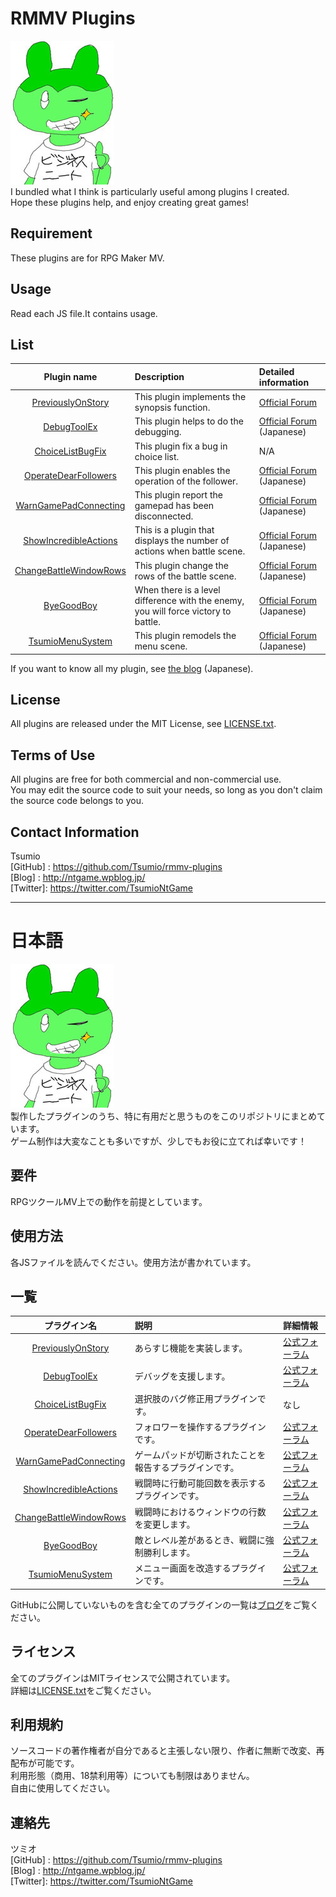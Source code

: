 RMMV Plugins
====
![profile](https://raw.githubusercontent.com/Tsumio/rmmv-plugins/807893b95fb1ecfb1be53bd9f602bd1c5d61d19e/img/profile.jpg "profile")  
I bundled what I think is particularly useful among plugins I created.  
Hope these plugins help, and enjoy creating great games!

## Requirement
These plugins are for RPG Maker MV.

## Usage
Read each JS file.It contains usage.

## List
| Plugin name          | Description                               | Detailed information |
|:--------------------:|:-----------------------------------|:----------------------|
| [PreviouslyOnStory](https://raw.githubusercontent.com/Tsumio/rmmv-plugins/master/plugins/PreviouslyOnStory.js)    | This plugin implements the synopsis function.           | [Official Forum](https://forums.rpgmakerweb.com/index.php?threads/previously-on-story-updated-2017-09-02.83247/) |
| [DebugToolEx](https://github.com/Tsumio/rmmv-plugins/raw/master/DebugToolEx.zip)          | This plugin helps to do the debugging.               | [Official Forum](https://forum.tkool.jp/index.php?threads/%E3%80%90%E3%83%97%E3%83%A9%E3%82%B0%E3%82%A4%E3%83%B3%E3%80%91%E3%83%87%E3%83%90%E3%83%83%E3%82%B0%E6%94%AF%E6%8F%B4.418/) (Japanese) |
| [ChoiceListBugFix](https://raw.githubusercontent.com/Tsumio/rmmv-plugins/master/plugins/ChoiceListBugFix.js)          | This plugin fix a bug in choice list.               | N/A |
| [OperateDearFollowers](https://raw.githubusercontent.com/Tsumio/rmmv-plugins/master/plugins/OperateDearFollowers.js)          | This plugin enables the operation of the follower.               | [Official Forum](https://forum.tkool.jp/index.php?threads/%E3%80%90%E3%83%97%E3%83%A9%E3%82%B0%E3%82%A4%E3%83%B3%E3%80%91%E3%83%95%E3%82%A9%E3%83%AD%E3%83%AF%E3%83%BC%E3%82%92%E6%93%8D%E4%BD%9C.405/) (Japanese) |
| [WarnGamePadConnecting](https://raw.githubusercontent.com/Tsumio/rmmv-plugins/master/plugins/WarnGamePadConnecting.js)          | This plugin report the gamepad has been disconnected.               | [Official Forum](https://forum.tkool.jp/index.php?threads/%E3%80%90%E3%83%97%E3%83%A9%E3%82%B0%E3%82%A4%E3%83%B3%E3%80%91%E3%82%B2%E3%83%BC%E3%83%A0%E3%83%91%E3%83%83%E3%83%89%E3%81%AE%E5%88%87%E6%96%AD%E3%82%92%E5%A0%B1%E5%91%8A.463/) (Japanese) |
| [ShowIncredibleActions](https://raw.githubusercontent.com/Tsumio/rmmv-plugins/master/plugins/ShowIncredibleActions.js)          | This is a plugin that displays the number of actions when battle scene.               | [Official Forum](https://forum.tkool.jp/index.php?threads/%E3%80%90%E3%83%97%E3%83%A9%E3%82%B0%E3%82%A4%E3%83%B3%E3%80%91%E6%88%A6%E9%97%98%E6%99%82%E3%81%AB%E8%A1%8C%E5%8B%95%E5%8F%AF%E8%83%BD%E5%9B%9E%E6%95%B0%E3%82%92%E8%A1%A8%E7%A4%BA.320/) (Japanese) |
| [ChangeBattleWindowRows](https://raw.githubusercontent.com/Tsumio/rmmv-plugins/master/plugins/ChangeBattleWindowRows.js)          | This plugin change the rows of the battle scene.               | [Official Forum](https://forum.tkool.jp/index.php?threads/%E3%80%90%E3%83%97%E3%83%A9%E3%82%B0%E3%82%A4%E3%83%B3%E3%80%91%E6%88%A6%E9%97%98%E6%99%82%E3%81%AB%E3%81%8A%E3%81%91%E3%82%8B%E3%82%A6%E3%82%A3%E3%83%B3%E3%83%89%E3%82%A6%E3%81%AE%E8%A1%8C%E6%95%B0%E3%82%92%E5%A4%89%E6%9B%B4.413/) (Japanese) |
| [ByeGoodBoy](https://raw.githubusercontent.com/Tsumio/rmmv-plugins/master/plugins/ByeGoodBoy.js)          | When there is a level difference with the enemy, you will force victory to battle.               | [Official Forum](https://forum.tkool.jp/index.php?threads/%E3%80%90%E3%83%97%E3%83%A9%E3%82%B0%E3%82%A4%E3%83%B3%E3%80%91%E3%83%AC%E3%83%99%E3%83%AB%E5%B7%AE%E3%81%8C%E3%81%82%E3%82%8B%E6%95%B5%E3%82%B0%E3%83%AB%E3%83%BC%E3%83%97%E3%81%AB%E5%BC%B7%E5%88%B6%E5%8B%9D%E5%88%A9.390/) (Japanese) |
| [TsumioMenuSystem](https://raw.githubusercontent.com/Tsumio/rmmv-plugins/master/plugins/TsumioMenuSystem.js)          | This plugin remodels the menu scene.               | [Official Forum](https://forum.tkool.jp/index.php?threads/%E3%80%90%E3%83%97%E3%83%A9%E3%82%B0%E3%82%A4%E3%83%B3%E3%80%91%E3%83%A1%E3%83%8B%E3%83%A5%E3%83%BC%E7%94%BB%E9%9D%A2%E3%82%92%E6%94%B9%E9%80%A0.471/) (Japanese) |

If you want to know all my plugin, see [the blog](http://ntgame.wpblog.jp/page-139/) (Japanese).

## License
All plugins are released under the MIT License, see [LICENSE.txt](https://github.com/Tsumio/rmmv-plugins/blob/master/LICENSE.txt).

## Terms of Use
All plugins are free for both commercial and non-commercial use.  
You may edit the source code to suit your needs, so long as you don't claim the source code belongs to you. 

## Contact Information
Tsumio  
[GitHub] : <https://github.com/Tsumio/rmmv-plugins>  
[Blog]   : <http://ntgame.wpblog.jp/>  
[Twitter]: <https://twitter.com/TsumioNtGame>

***
# 日本語
![profile](https://raw.githubusercontent.com/Tsumio/rmmv-plugins/807893b95fb1ecfb1be53bd9f602bd1c5d61d19e/img/profile.jpg "profile")  
製作したプラグインのうち、特に有用だと思うものをこのリポジトリにまとめています。  
ゲーム制作は大変なことも多いですが、少しでもお役に立てれば幸いです！

## 要件
RPGツクールMV上での動作を前提としています。

## 使用方法
各JSファイルを読んでください。使用方法が書かれています。

## 一覧
| プラグイン名          | 説明                               | 詳細情報 |
|:--------------------:|:-----------------------------------| :----------------------|
| [PreviouslyOnStory](https://raw.githubusercontent.com/Tsumio/rmmv-plugins/master/plugins/PreviouslyOnStory.js)    | あらすじ機能を実装します。           | [公式フォーラム](https://forum.tkool.jp/index.php?threads/%E3%80%90%E3%83%97%E3%83%A9%E3%82%B0%E3%82%A4%E3%83%B3%E3%80%91%E3%81%82%E3%82%89%E3%81%99%E3%81%98%E6%A9%9F%E8%83%BD%E3%82%92%E8%BF%BD%E5%8A%A0.372/) |
| [DebugToolEx](https://github.com/Tsumio/rmmv-plugins/raw/master/DebugToolEx.zip)          | デバッグを支援します。               | [公式フォーラム](https://forum.tkool.jp/index.php?threads/%E3%80%90%E3%83%97%E3%83%A9%E3%82%B0%E3%82%A4%E3%83%B3%E3%80%91%E3%83%87%E3%83%90%E3%83%83%E3%82%B0%E6%94%AF%E6%8F%B4.418/) |
| [ChoiceListBugFix](https://raw.githubusercontent.com/Tsumio/rmmv-plugins/master/plugins/ChoiceListBugFix.js)          | 選択肢のバグ修正用プラグインです。               | なし |
| [OperateDearFollowers](https://raw.githubusercontent.com/Tsumio/rmmv-plugins/master/plugins/OperateDearFollowers.js)          | フォロワーを操作するプラグインです。               | [公式フォーラム](https://forum.tkool.jp/index.php?threads/%E3%80%90%E3%83%97%E3%83%A9%E3%82%B0%E3%82%A4%E3%83%B3%E3%80%91%E3%83%95%E3%82%A9%E3%83%AD%E3%83%AF%E3%83%BC%E3%82%92%E6%93%8D%E4%BD%9C.405/) |
| [WarnGamePadConnecting](https://raw.githubusercontent.com/Tsumio/rmmv-plugins/master/plugins/WarnGamePadConnecting.js)          | ゲームパッドが切断されたことを報告するプラグインです。               | [公式フォーラム](https://forum.tkool.jp/index.php?threads/%E3%80%90%E3%83%97%E3%83%A9%E3%82%B0%E3%82%A4%E3%83%B3%E3%80%91%E3%82%B2%E3%83%BC%E3%83%A0%E3%83%91%E3%83%83%E3%83%89%E3%81%AE%E5%88%87%E6%96%AD%E3%82%92%E5%A0%B1%E5%91%8A.463/) |
| [ShowIncredibleActions](https://raw.githubusercontent.com/Tsumio/rmmv-plugins/master/plugins/ShowIncredibleActions.js)          | 戦闘時に行動可能回数を表示するプラグインです。               | [公式フォーラム](https://forum.tkool.jp/index.php?threads/%E3%80%90%E3%83%97%E3%83%A9%E3%82%B0%E3%82%A4%E3%83%B3%E3%80%91%E6%88%A6%E9%97%98%E6%99%82%E3%81%AB%E8%A1%8C%E5%8B%95%E5%8F%AF%E8%83%BD%E5%9B%9E%E6%95%B0%E3%82%92%E8%A1%A8%E7%A4%BA.320/) |
| [ChangeBattleWindowRows](https://raw.githubusercontent.com/Tsumio/rmmv-plugins/master/plugins/ChangeBattleWindowRows.js)          | 戦闘時におけるウィンドウの行数を変更します。               | [公式フォーラム](https://forum.tkool.jp/index.php?threads/%E3%80%90%E3%83%97%E3%83%A9%E3%82%B0%E3%82%A4%E3%83%B3%E3%80%91%E6%88%A6%E9%97%98%E6%99%82%E3%81%AB%E3%81%8A%E3%81%91%E3%82%8B%E3%82%A6%E3%82%A3%E3%83%B3%E3%83%89%E3%82%A6%E3%81%AE%E8%A1%8C%E6%95%B0%E3%82%92%E5%A4%89%E6%9B%B4.413/) |
| [ByeGoodBoy](https://raw.githubusercontent.com/Tsumio/rmmv-plugins/master/plugins/ByeGoodBoy.js)          | 敵とレベル差があるとき、戦闘に強制勝利します。               | [公式フォーラム](https://forum.tkool.jp/index.php?threads/%E3%80%90%E3%83%97%E3%83%A9%E3%82%B0%E3%82%A4%E3%83%B3%E3%80%91%E3%83%AC%E3%83%99%E3%83%AB%E5%B7%AE%E3%81%8C%E3%81%82%E3%82%8B%E6%95%B5%E3%82%B0%E3%83%AB%E3%83%BC%E3%83%97%E3%81%AB%E5%BC%B7%E5%88%B6%E5%8B%9D%E5%88%A9.390/) |
| [TsumioMenuSystem](https://raw.githubusercontent.com/Tsumio/rmmv-plugins/master/plugins/TsumioMenuSystem.js)          | メニュー画面を改造するプラグインです。               | [公式フォーラム](https://forum.tkool.jp/index.php?threads/%E3%80%90%E3%83%97%E3%83%A9%E3%82%B0%E3%82%A4%E3%83%B3%E3%80%91%E3%83%A1%E3%83%8B%E3%83%A5%E3%83%BC%E7%94%BB%E9%9D%A2%E3%82%92%E6%94%B9%E9%80%A0.471/) |

GitHubに公開していないものを含む全てのプラグインの一覧は[ブログ](http://ntgame.wpblog.jp/page-139/)をご覧ください。

## ライセンス
全てのプラグインはMITライセンスで公開されています。  
詳細は[LICENSE.txt](https://github.com/Tsumio/rmmv-plugins/blob/master/LICENSE.txt)をご覧ください。

## 利用規約
ソースコードの著作権者が自分であると主張しない限り、作者に無断で改変、再配布が可能です。  
利用形態（商用、18禁利用等）についても制限はありません。  
自由に使用してください。

## 連絡先
ツミオ  
[GitHub] : <https://github.com/Tsumio/rmmv-plugins>  
[Blog]   : <http://ntgame.wpblog.jp/>  
[Twitter]: <https://twitter.com/TsumioNtGame> 
